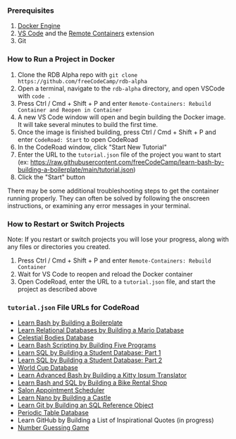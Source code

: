### Prerequisites

1. [Docker Engine](https://docs.docker.com/engine/)
1. [VS Code](https://code.visualstudio.com/download) and the [Remote Containers](https://marketplace.visualstudio.com/items?itemName=ms-vscode-remote.remote-containers) extension
1. Git

### How to Run a Project in Docker

1. Clone the RDB Alpha repo with `git clone https://github.com/freeCodeCamp/rdb-alpha`
1. Open a terminal, navigate to the `rdb-alpha` directory, and open VSCode with `code .`
1. Press Ctrl / Cmd + Shift + P and enter `Remote-Containers: Rebuild Container and Reopen in Container`
1. A new VS Code window will open and begin building the Docker image. It will take several minutes to build the first time.
1. Once the image is finished building, press Ctrl / Cmd + Shift + P and enter `CodeRoad: Start` to open CodeRoad
1. In the CodeRoad window, click "Start New Tutorial"
1. Enter the URL to the `tutorial.json` file of the project you want to start (ex: https://raw.githubusercontent.com/freeCodeCamp/learn-bash-by-building-a-boilerplate/main/tutorial.json)
1. Click the "Start" button

There may be some additional troubleshooting steps to get the container running properly. They can often be solved by following the onscreen instructions, or examining any error messages in your terminal.

### How to Restart or Switch Projects

Note: If you restart or switch projects you will lose your progress, along with any files or directories you created.

1. Press Ctrl / Cmd + Shift + P and enter `Remote-Containers: Rebuild Container`
1. Wait for VS Code to reopen and reload the Docker container
1. Open CodeRoad, enter the URL to a `tutorial.json` file, and start the project as described above

### `tutorial.json` File URLs for CodeRoad

- [Learn Bash by Building a Boilerplate](https://raw.githubusercontent.com/freeCodeCamp/learn-bash-by-building-a-boilerplate/main/tutorial.json)
- [Learn Relational Databases by Building a Mario Database](https://raw.githubusercontent.com/freeCodeCamp/learn-relational-databases-by-building-a-mario-database/main/tutorial.json)
- [Celestial Bodies Database](https://raw.githubusercontent.com/freeCodeCamp/learn-celestial-bodies-database/main/tutorial.json)
- [Learn Bash Scripting by Building Five Programs](https://raw.githubusercontent.com/freeCodeCamp/learn-bash-scripting-by-building-five-programs/main/tutorial.json)
- [Learn SQL by Building a Student Database: Part 1](https://raw.githubusercontent.com/freeCodeCamp/learn-sql-by-building-a-student-database-part-1/main/tutorial.json)
- [Learn SQL by Building a Student Database: Part 2](https://raw.githubusercontent.com/freeCodeCamp/learn-sql-by-building-a-student-database-part-2/main/tutorial.json)
- [World Cup Database](https://raw.githubusercontent.com/freeCodeCamp/learn-world-cup-database/main/tutorial.json)
- [Learn Advanced Bash by Building a Kitty Ipsum Translator](https://raw.githubusercontent.com/freeCodeCamp/learn-advanced-bash-by-building-a-kitty-ipsum-translator/main/tutorial.json)
- [Learn Bash and SQL by Building a Bike Rental Shop](https://raw.githubusercontent.com/freeCodeCamp/learn-bash-and-sql-by-building-a-bike-rental-shop/main/tutorial.json)
- [Salon Appointment Scheduler](https://raw.githubusercontent.com/freeCodeCamp/learn-salon-appointment-scheduler/main/tutorial.json)
- [Learn Nano by Building a Castle](https://raw.githubusercontent.com/freeCodeCamp/learn-nano-by-building-a-castle/main/tutorial.json)
- [Learn Git by Building an SQL Reference Object](https://raw.githubusercontent.com/freeCodeCamp/learn-git-by-building-an-sql-reference-object/main/tutorial.json)
- [Periodic Table Database](https://raw.githubusercontent.com/freeCodeCamp/learn-periodic-table-database/main/tutorial.json)
- Learn GitHub by Building a List of Inspirational Quotes (in progress)
- [Number Guessing Game](https://raw.githubusercontent.com/freeCodeCamp/learn-number-guessing-game/main/tutorial.json)
